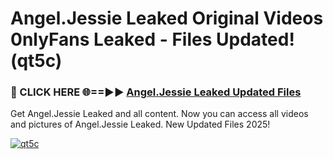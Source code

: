 # Angel.Jessie Leaked Original Videos 0nlyFans Leaked - Files Updated! (qt5c)

<h3>🔴 CLICK HERE 🌐==►► <a href="https://tinyurl.com/2m67pmp6" rel="nofollow">Angel.Jessie Leaked Updated Files</a></h3>

Get Angel.Jessie Leaked and all content. Now you can access all videos and pictures of Angel.Jessie Leaked. New Updated Files 2025!

[![qt5c](https://i.imgur.com/H4QAA4z.gif)](https://tinyurl.com/2m67pmp6)